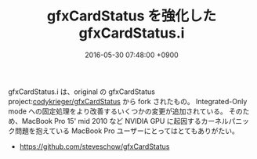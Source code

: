 ﻿---
layout: post
title:  "gfxCardStatus を強化した gfxCardStatus.i"
date:   2016-05-30 07:48:00 +0900
categories: macbook
---

gfxCardStatus.i は、original の gfxCardStatus project:[codykrieger/gfxCardStatus](https://github.com/codykrieger/gfxCardStatus) から fork されたもの。
Integrated-Only mode への固定処理をより改善するいくつかの変更が追加されている。
そのため、MacBook Pro 15' mid 2010 など NVIDIA GPU に起因するカーネルパニック問題を抱えている MacBook Pro ユーザーにとってはとてもありがたい。

* https://github.com/steveschow/gfxCardStatus